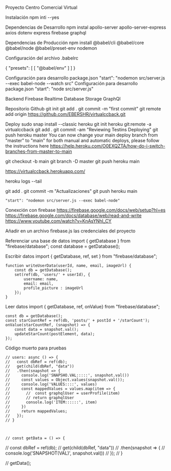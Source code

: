 Proyecto Centro Comercial Virtual

Instalación
npm inti --yes

Dependencias de Desarrollo
npm instal apollo-server apollo-server-express axios dotenv express firebase graphql

Dependencias de Producción
npm install @babel/cli @babel/core @babel/node @babel/preset-env nodemon

Configuración del archivo .babelrc

{
    "presets": [
        [ "@babel/env" ]
    ]
}

Configuración para desarrollo package.json
    "start": "nodemon src/server.js --exec babel-node --watch src"
Configuración para desarrollo package.json
    "start": "node src/server.js"





Backend
Firebase Realtime Database Storage
GraphQl

Repositorio Github
git init
git add .
git commit -m "first commit"
git remote add origin https://github.com/EBERSHR/virtualccback.git




Deploy
sudo snap install --classic heroku
git init
heroku git:remote -a virtualccback
git add .
git commit -am "Reviewing Testins Deploying"
git push heroku master
You can now change your main deploy branch from "master" to "main" for both manual and automatic deploys, please follow the instructions here https://help.heroku.com/O0EXQZTA/how-do-i-switch-branches-from-master-to-main

git checkout -b main
git branch -D master
git push heroku main

https://virtualccback.herokuapp.com/

heroku logs --tail

git add .
git commit -m "Actualizaciones"
git push heroku main

    "start": "nodemon src/server.js --exec babel-node"


Conexción con firebase
https://firebase.google.com/docs/web/setup?hl=es
https://firebase.google.com/docs/database/web/read-and-write
https://www.youtube.com/watch?v=KnAsYNhI_CY



Añadir en un archivo firebase.js las credenciales del proyecto

Referenciar una base de datos
    import { getDatabase } from "firebase/database";
    const database = getDatabase();

Escribir datos
    import { getDatabase, ref, set } from "firebase/database";

    function writeUserData(userId, name, email, imageUrl) {
        const db = getDatabase();
        set(ref(db, 'users/' + userId), {
            username: name,
            email: email,
            profile_picture : imageUrl
        });
    }

Leer datos
    import { getDatabase, ref, onValue} from "firebase/database";

    const db = getDatabase();
    const starCountRef = ref(db, 'posts/' + postId + '/starCount');
    onValue(starCountRef, (snapshot) => {
        const data = snapshot.val();
        updateStarCount(postElement, data);
    });













Código muerto para pruebas

    // users: async () => {
    //   const dbRef = ref(db);
    //   get(child(dbRef, "data"))
    //   .then(snapshot => {
    //     console.log('SNAPSHO.VAL:::::', snapshot.val())
    //     const values = Object.values(snapshot.val());
    //     console.log('VALUES::::', values)
    //     const mappedValues = values.map(item => {
    //       //  const graphqlUser = userProfile(item)
    //       // return graphqlUser
    //       console.log('ITEM::::::', item)
    //     })
    //     return mappedValues;
    //   });
    // } 



    // const getData = () => {
//   const dbRef = ref(db);
//   get(child(dbRef, "data"))
//   .then(snapshot => {
//     console.log('SNAPSHOT(VAL)', snapshot.val())
//   });
// }

// getData();